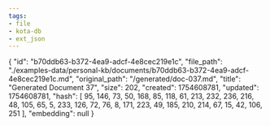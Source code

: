 ```yaml
---
tags:
- file
- kota-db
- ext_json
---
```

{
  "id": "b70ddb63-b372-4ea9-adcf-4e8cec219e1c",
  "file_path": "./examples-data/personal-kb/documents/b70ddb63-b372-4ea9-adcf-4e8cec219e1c.md",
  "original_path": "/generated/doc-037.md",
  "title": "Generated Document 37",
  "size": 202,
  "created": 1754608781,
  "updated": 1754608781,
  "hash": [
    95,
    146,
    73,
    50,
    168,
    85,
    118,
    61,
    213,
    232,
    236,
    216,
    48,
    105,
    65,
    5,
    233,
    126,
    72,
    76,
    8,
    171,
    223,
    49,
    185,
    210,
    214,
    67,
    15,
    42,
    106,
    251
  ],
  "embedding": null
}